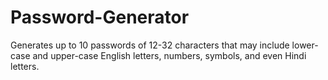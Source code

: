 # Password-Generator
Generates up to 10 passwords of 12-32 characters that may include lower-case and upper-case English letters, numbers, symbols, and even Hindi letters.
